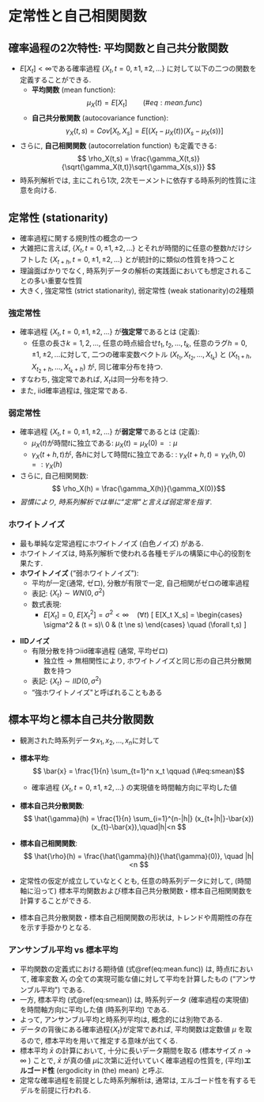 # 定常性と自己相関関数

<!---
   df_print: kable
   highlight: tango

documentclass: bxjsarticle
classoption: xelatex,ja=standard

site: "bookdown::bookdown_site"

date: "2023-11-17"

output:
 powerpoint_presentation:
 bookdown::pdf_document2:

output: html_document
bookdown::html_document2
# バグ(101123時点未解決)
# \end:labelが使えるようにするためには
# https://bookdown.org/yihui/bookdown/markdown-extensions-by-bookdown.html
# → うまくいかない...

# https://bookdown.org/yihui/bookdown/a-single-document.html
# BookdownをA single documentに使うケース
--->





<!--
# 標本自己相関関数
-->
<!--
参考: Shumway and Stoffer, p.20, BD, CM
-->
<!-- 
10/21/22現在, cross-referenceうまくいかない.
-->

## 確率過程の2次特性: 平均関数と自己共分散関数
- $E[X_t]<\infty$である確率過程 $\{X_t,t=0,\pm1,\pm2,\ldots\}$ に対して以下の二つの関数を定義することができる.
  - **平均関数** (mean function):
  $$ \mu_X(t) = E[X_t] \qquad (\#eq:mean.func)$$
  - **自己共分散関数** (autocovariance function):
  $$ \gamma_X(t,s) = Cov[X_t,X_s] = E[(X_t - \mu_X(t))(X_s - \mu_X(s))] $$
- さらに, **自己相関関数** (autocorrelation function) も定義できる:
$$ \rho_X(t,s) = \frac{\gamma_X(t,s)}{\sqrt{\gamma_X(t,t)}\sqrt{\gamma_X(s,s)}} $$
- 時系列解析では, 主にこれら1次, 2次モーメントに依存する時系列的性質に注意を向ける.

<!--
- _以下の定常性の仮定の有無に拘りなく, 任意の時系列データに対して, (時間軸に沿って) 標本平均関数および標本自己共分散関数を計算することができる._
-->

## 定常性 (stationarity)

- 確率過程に関する規則性の概念の一つ
- 大雑把に言えば, $\{X_t,t=0,\pm1,\pm2,\ldots\}$ とそれが時間的に任意の整数$h$だけシフトした $\{X_{t+h},t=0,\pm1,\pm2,\ldots\}$ とが統計的に類似の性質を持つこと
- 理論面ばかりでなく, 時系列データの解析の実践面においても想定されることの多い重要な性質
- 大きく, 強定常性 (strict stationarity), 弱定常性 (weak stationarity)の2種類

### 強定常性
- 確率過程 $\{X_t,t=0,\pm1,\pm2,\ldots\}$ が**強定常**であるとは (定義):
  - 任意の長さ$k=1,2,\ldots$, 任意の時点組合せ$t_1,t_2,\ldots,t_k$, 任意のラグ$h=0,\pm1,\pm2,\ldots$に対して, 二つの確率変数ベクトル $(X_{t_1},X_{t_2},\ldots,X_{t_k})$ と $(X_{t_1+h},X_{t_2+h},\ldots,X_{t_k+h})$ が, 同じ確率分布を持つ.
- すなわち, 強定常であれば, $X_t$は同一分布を持つ.
- また, iid確率過程は, 強定常である.

### 弱定常性
- 確率過程 $\{X_t,t=0,\pm1,\pm2,\ldots\}$ が**弱定常**であるとは (定義):
  - $\mu_X(t)$が時間$t$に独立である:  $\mu_X(t) =\mu_X(0) =: \mu$
  - $\gamma_X(t+h,t)$が, 各$h$に対して時間$t$に独立である: :  $\gamma_X(t+h,t) = \gamma_X(h,0) =: \gamma_X(h)$
- さらに, 自己相関関数: $$ \rho_X(h) = \frac{\gamma_X(h)}{\gamma_X(0)}$$
- _習慣により, 時系列解析では単に“定常"と言えば弱定常を指す._

### ホワイトノイズ
- 最も単純な定常過程にホワイトノイズ (白色ノイズ) がある.
- ホワイトノイズは, 時系列解析で使われる各種モデルの構築に中心的役割を果たす.
- **ホワイトノイズ** (“弱ホワイトノイズ"):
  - 平均が一定(通常, ゼロ), 分散が有限で一定, 自己相関がゼロの確率過程
  - 表記: $\{X_t\} \sim WN(0,\sigma^2)$ 
  - 数式表現: 
    - $E[X_t]=0$, $E[X_t^2]=\sigma^2 < \infty \quad (\forall t)$
      \[ 
  E[X_t X_s] = 
    \begin{cases}
    \sigma^2 & (t = s)\\
    0 & (t \ne s)
  \end{cases}
  \quad (\forall t,s)
  \]

<!--    
  \[ 
  \gamma_X(h) = 
    \begin{cases}
    \sigma^2 & (h = 0)\\
    0 & (h \ne 0)
  \end{cases}
  \]

cf. 強ホワイトノイズの定義: 西山氏
https://www.nishiyama.kier.kyoto-u.ac.jp/Advanced_Econometrics2010.pdf
- 強ホワイトノイズ:
  - 弱ホワイトノイズにおいて, 無相関性を独立性に置き換えた確率過程
-->

- **IIDノイズ**
  - 有限分散を持つiid確率過程 (通常, 平均ゼロ)
    - 独立性 → 無相関性により, ホワイトノイズと同じ形の自己共分散関数を持つ
  - 表記: $\{X_t\} \sim IID(0,\sigma^2)$
  - “強ホワイトノイズ"と呼ばれることもある

<!-- 
  - $E[X_t]=0$, $E[X_t^2]=\sigma^2 < \infty \quad (\forall t)$, $\{X_t\}$が互いに独立
-->

## 標本平均と標本自己共分散関数
- 観測された時系列データ$x_1,x_2,\ldots,x_n$に対して
- **標本平均**: $$ \bar{x} = \frac{1}{n} \sum_{t=1}^n x_t \qquad (\#eq:smean)$$
  - 確率過程 $\{X_t,t=0,\pm1,\pm2,\ldots\}$ の実現値を時間軸方向に平均した値
- **標本自己共分散関数**: $$ \hat{\gamma}(h) = \frac{1}{n} \sum_{i=1}^{n-|h|} (x_{t+|h|}-\bar{x})(x_{t}-\bar{x}),\quad|h|<n $$
- **標本自己相関関数**: $$ \hat{\rho}(h) = \frac{\hat{\gamma}(h)}{\hat{\gamma}(0)}, \quad |h|<n $$

- 定常性の仮定が成立していなとくとも, 任意の時系列データに対して, (時間軸に沿って) 標本平均関数および標本自己共分散関数・標本自己相関関数を計算することができる.
- 標本自己共分散関数・標本自己相関関数の形状は, トレンドや周期性の存在を示す手掛かりとなる.



### アンサンブル平均 vs 標本平均
- 平均関数の定義式における期待値 (式\@ref(eq:mean.func)) は, 時点$t$において, 確率変数 $X_t$ の全ての実現可能な値に対して平均を計算したもの (“アンサンブル平均") である.
- 一方, 標本平均 (式\@ref(eq:smean)) は, 時系列データ (確率過程の実現値) を時間軸方向に平均した値 (時系列平均) である.
- よって, アンサンブル平均と時系列平均は, 概念的には別物である.
- データの背後にある確率過程$\{X_t\}$が定常であれば, 平均関数は定数値 $\mu$ を取るので, 標本平均を用いて推定する意味が出てくる.
- 標本平均 $\bar{x}$ の計算において, 十分に長いデータ期間を取る (標本サイズ $n \rightarrow \infty$ ) ことで,  $\bar{x}$ が真の値 $\mu$に次第に近付いていく確率過程の性質を, (平均)**エルゴード性** (ergodicity in (the) mean) と呼ぶ.
- 定常な確率過程を前提とした時系列解析は, 通常は, エルゴード性を有するモデルを前提に行われる.
